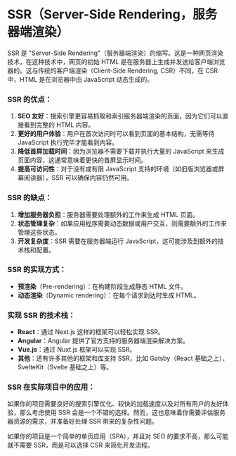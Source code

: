 # SSR（Server-Side Rendering，服务器端渲染）

SSR 是 "Server-Side Rendering"（服务器端渲染）的缩写。这是一种网页渲染技术，在这种技术中，网页的初始 HTML 是在服务器上生成并发送给客户端浏览器的。这与传统的客户端渲染（Client-Side Rendering, CSR）不同，在 CSR 中，HTML 是在浏览器中由 JavaScript 动态生成的。

### SSR 的优点：

1. **SEO 友好**：搜索引擎更容易抓取和索引服务器端渲染的页面，因为它们可以直接看到完整的 HTML 内容。
2. **更好的用户体验**：用户在首次访问时可以看到页面的基本结构，无需等待 JavaScript 执行完毕才能看到内容。
3. **降低首屏加载时间**：因为浏览器不需要下载并执行大量的 JavaScript 来生成页面内容，这通常意味着更快的首屏显示时间。
4. **提高可访问性**：对于没有或有限 JavaScript 支持的环境（如旧版浏览器或屏幕阅读器），SSR 可以确保内容仍然可用。

### SSR 的缺点：

1. **增加服务器负担**：服务器需要处理额外的工作来生成 HTML 页面。
2. **状态管理复杂**：如果应用程序需要动态数据或用户交互，则需要额外的工作来管理这些状态。
3. **开发复杂度**：SSR 需要在服务器端运行 JavaScript，这可能涉及到额外的技术栈和配置。

### SSR 的实现方式：

- **预渲染**（Pre-rendering）：在构建阶段生成静态 HTML 文件。
- **动态渲染**（Dynamic rendering）：在每个请求到达时生成 HTML。

### 实现 SSR 的技术栈：

- **React**：通过 Next.js 这样的框架可以轻松实现 SSR。
- **Angular**：Angular 提供了官方支持的服务器端渲染解决方案。
- **Vue.js**：通过 Nuxt.js 框架可以实现 SSR。
- **其他**：还有许多其他的框架和库支持 SSR，比如 Gatsby（React 基础之上）、SvelteKit（Svelte 基础之上）等。

### SSR 在实际项目中的应用：

如果你的项目需要良好的搜索引擎优化、较快的加载速度以及对所有用户的友好体验，那么考虑使用 SSR 会是一个不错的选择。然而，这也意味着你需要评估服务器资源的需求，并准备好处理 SSR 带来的复杂性问题。

如果你的项目是一个简单的单页应用（SPA），并且对 SEO 的要求不高，那么可能就不需要 SSR，而是可以选择 CSR 来简化开发流程。
